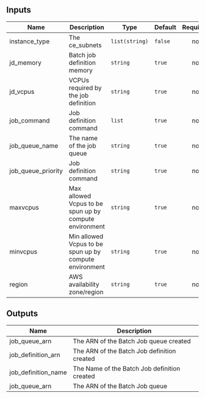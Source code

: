 
## Inputs
| Name | Description | Type | Default | Required |
|------|-------------|------|---------|:--------:|
| instance_type | The ce_subnets | `list(string)` | `false` | no |
| jd_memory | Batch job definition memory | `string` | `true` | no |
| jd_vcpus | VCPUs required by the job definition | `string` | `true` | no |
| job_command | Job definition command | `list` | `true` | no |
| job_queue_name | The name of the job queue | `string` | `true` | no |
| job_queue_priority | Job definition command | `string` | `true` | no |
| maxvcpus | Max allowed Vcpus to be spun up by compute environment | `string` | `true` | no |
| minvcpus | Min allowed Vcpus to be spun up by compute environment | `string` | `true` | no |
| region | AWS availability zone/region | `string` | `true` | no |


## Outputs
| Name | Description |
|------|-------------|
| job_queue_arn | The ARN of the Batch Job queue created |
| job_definition_arn | The ARN of the Batch Job definition created |
| job_definition_name | The Name of the Batch Job definition created |
| job_queue_arn | The ARN of the Batch Job queue | 

